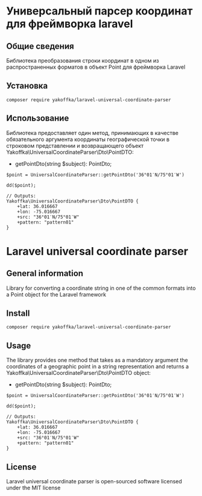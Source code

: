 # Универсальный парсер координат для фреймворка laravel

## Общие сведения
Библиотека преобразования строки координат в одном из распространенных форматов в объект Point для фреймворка Laravel

## Установка
```
composer require yakoffka/laravel-universal-coordinate-parser
```

## Использование
Библиотека предоставляет один метод, принимающих в качестве обязательного аргумента координаты географической точки в
строковом представлении и возвращающего объект Yakoffka\UniversalCoordinateParser\Dto\PointDTO:
- getPointDto(string $subject): PointDto;

```
$point = UniversalCoordinateParser::getPointDto('36°01′N/75°01′W')

dd($point);

// Outputs:
Yakoffka\UniversalCoordinateParser\Dto\PointDTO {
    +lat: 36.016667
    +lon: -75.016667
    +src: "36°01′N/75°01′W"
    +pattern: "pattern01"
}
```


# Laravel universal coordinate parser

## General information
Library for converting a coordinate string in one of the common formats into a Point object for the Laravel framework

## Install
```
composer require yakoffka/laravel-universal-coordinate-parser
```

## Usage
The library provides one method that takes as a mandatory argument the coordinates of a geographic point in a string 
representation and returns a Yakoffka\UniversalCoordinateParser\Dto\PointDTO object:
- getPointDto(string $subject): PointDto;

```
$point = UniversalCoordinateParser::getPointDto('36°01′N/75°01′W')

dd($point);

// Outputs:
Yakoffka\UniversalCoordinateParser\Dto\PointDTO {
    +lat: 36.016667
    +lon: -75.016667
    +src: "36°01′N/75°01′W"
    +pattern: "pattern01"
}
```

## License

Laravel universal coordinate parser is open-sourced software licensed under the MIT license

